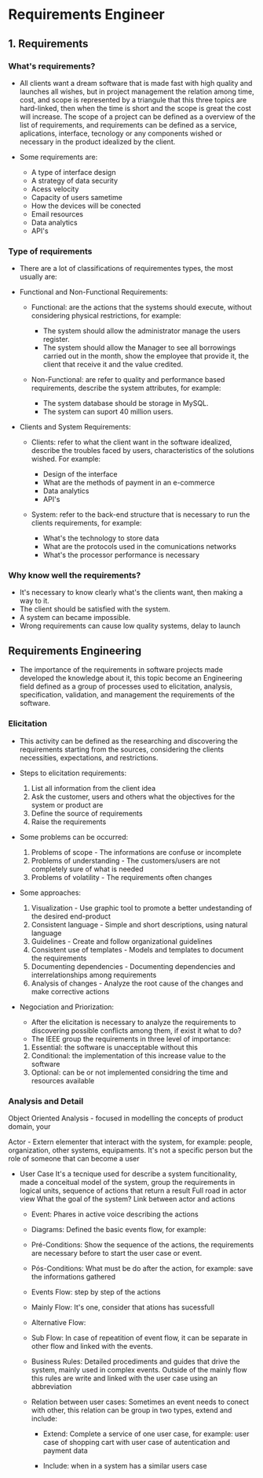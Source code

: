 # **Requirements Engineer**

## 1. Requirements

  ### What's requirements?

  - All clients want a dream software that is made fast with high quality and launches all wishes, but in project management the relation among time, cost, and scope is represented by a triangule that this three topics are hard-linked, then when the time is short and the scope is great the cost will increase. The scope of a project can be defined as a overview of the list of requirements, and requirements can be defined as a service, aplications, interface, tecnology or any components wished or necessary in the product idealized by the client.

  - Some requirements are:
    - A type of interface design
    - A strategy of data security
    - Acess velocity
    - Capacity of users sametime
    - How the devices will be conected
    - Email resources
    - Data analytics
    - API's


  ### Type of requirements

  - There are a lot of classifications of requirementes types, the most usually are:

  - Functional and Non-Functional Requirements:
    - Functional: are the actions that the systems should execute, without considering physical restrictions, for example:
       - The system should allow the administrator manage the users register.
       - The system should allow the Manager to see all borrowings carried out in the month, show the employee that provide it, the client that receive it and the value credited.

    - Non-Functional: are refer to quality and performance based requirements, describe the system attributes, for example:
       - The system database should be storage in MySQL.
       - The system can suport 40 million users.
    
  - Clients and System Requirements:
    - Clients: refer to what the client want in the software idealized, describe the troubles faced by users, characteristics of the solutions wished. For example:
      - Design of the interface
      - What are the methods of payment in an e-commerce
      - Data analytics
      - API's

    - System: refer to the back-end structure that is necessary to run the clients requirements, for example:
      - What's the technology to store data
      - What are the protocols used in the comunications networks
      - What's the processor performance is necessary
        
    
 ### Why know well the requirements?

   - It's necessary to know clearly what's the clients want, then making a way to it.
   - The client should be satisfied with the system.
   - A system can became impossible.
   - Wrong requirements can cause low quality systems, delay to launch

## Requirements Engineering

  - The importance of the requirements in software projects made developed the knowledge about it, this topic become an Engineering field defined as a group of processes used to elicitation, analysis, specification, validation, and management the requirements of the software.

  ### Elicitation 
  - This activity can be defined as the researching and discovering the requirements starting from the sources, considering the clients necessities, expectations, and restrictions.

  - Steps to elicitation requirements:
    1. List all information from the client idea
    2. Ask the customer, users and others what the objectives for the system or product are
    3. Define the source of requirements
    4. Raise the requirements

  - Some problems can be occurred:
    1. Problems of scope - The informations are confuse or incomplete
    2. Problems of understanding - The customers/users are not completely sure of what is needed
    3. Problems of volatility - The requirements often changes

  - Some approaches:
    1. Visualization - Use graphic tool to promote a better undestanding of the desired end-product
    2. Consistent language - Simple and short descriptions, using natural language
    3. Guidelines - Create and follow organizational guidelines
    4. Consistent use of templates - Models and templates to document the requirements
    5. Documenting dependencies - Documenting dependencies and interrelationships among requirements
    6. Analysis of changes - Analyze the root cause of the changes and make corrective actions

  - Negociation and Priorization:
    - After the elicitation is necessary to analyze the requirements to discovering possible conflicts among them, if exist it what to do?
    - The IEEE group the requirements in three level of importance:
    1. Essential: the software is unacceptable without this
    2. Conditional: the implementation of this increase value to the software
    3. Optional: can be or not implemented considring the time and resources available

  ### Analysis and Detail

  Object Oriented Analysis - focused in modelling the concepts of product domain, your 

  Actor - Extern elementer that interact with the system, for example: people, organization, other systems, equipaments. It's not a specific person but the role of someone that can become a user

  - User Case
    It's a tecnique used for describe a system funcitionality, made a conceitual model of the system, group the requirements in logical units, sequence of actions that return a result
    Full road in actor view
    What the goal of the system?
    Link between actor and actions

    - Event: Phares in active voice describing the actions
    
    - Diagrams: Defined the basic events flow, for example:

    - Pré-Conditions: Show the sequence of the actions, the requirements are necessary before to start the user case or event.

    - Pós-Conditions: What must be do after the action, for example: save the informations gathered

    - Events Flow: step by step of the actions

    - Mainly Flow: It's one, consider that ations has sucessfull

    - Alternative Flow:

    - Sub Flow: In case of repeatition of event flow, it can be separate in other flow and linked with the events.

    - Business Rules: Detailed procediments and guides that drive the system, mainly used in complex events. Outside of the mainly flow this rules are write and linked with the user case using an abbreviation

    - Relation between user cases: Sometimes an event needs to conect with other, this relation can be group in two types, extend and include:

      - Extend: Complete a service of one user case, for example: user case of shopping cart with user case of autentication and payment data

      - Include: when in a system has a similar users case 


  




